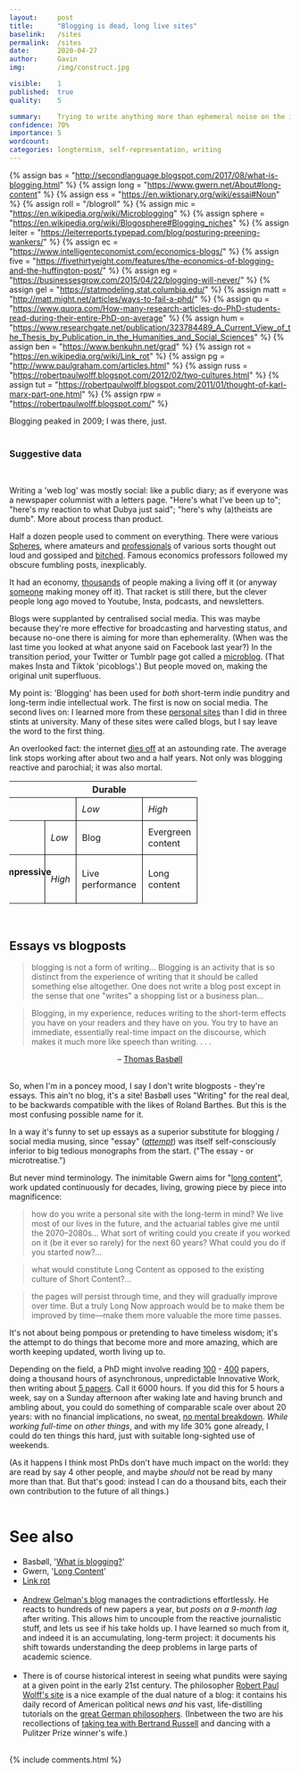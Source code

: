 ```yaml
---
layout:     post
title:      "Blogging is dead, long live sites"
baselink:   /sites
permalink:  /sites
date:       2020-04-27
author:     Gavin   
img:        /img/construct.jpg

visible:    1
published:  true
quality:    5

summary:    Trying to write anything more than ephemeral noise on the internet.
confidence: 70%
importance: 5
wordcount:  
categories: longtermism, self-representation, writing
---
```


{%	assign bas = "http://secondlanguage.blogspot.com/2017/08/what-is-blogging.html"	%}
{%	assign long = "https://www.gwern.net/About#long-content"		%}
{%	assign ess = "https://en.wiktionary.org/wiki/essai#Noun"		%}
{%	assign roll = "/blogroll"		%}
{%	assign mic = "https://en.wikipedia.org/wiki/Microblogging"		%}
{%	assign sphere = "https://en.wikipedia.org/wiki/Blogosphere#Blogging_niches"		%}
{%	assign leiter = "https://leiterreports.typepad.com/blog/posturing-preening-wankers/"		%}
{%	assign ec = "https://www.intelligenteconomist.com/economics-blogs/"		%}
{%	assign five = "https://fivethirtyeight.com/features/the-economics-of-blogging-and-the-huffington-post/"		%}
{%	assign eg = "https://businessesgrow.com/2015/04/22/blogging-will-never/"	%}
{%	assign gel = "https://statmodeling.stat.columbia.edu/"		%}
{%	assign matt = "http://matt.might.net/articles/ways-to-fail-a-phd/"		%}
{%	assign qu = "https://www.quora.com/How-many-research-articles-do-PhD-students-read-during-their-entire-PhD-on-average"		%}
{%	assign hum = "https://www.researchgate.net/publication/323784489_A_Current_View_of_the_Thesis_by_Publication_in_the_Humanities_and_Social_Sciences"		%}
{%	assign ben = "https://www.benkuhn.net/grad"			%}
{%	assign rot = "https://en.wikipedia.org/wiki/Link_rot"		%}
{%	assign pg = "http://www.paulgraham.com/articles.html"		%}
{%	assign russ = "https://robertpaulwolff.blogspot.com/2012/02/two-cultures.html"		%}
{%	assign tut = "https://robertpaulwolff.blogspot.com/2011/01/thought-of-karl-marx-part-one.html"	%}
{%	assign rpw = "https://robertpaulwolff.blogspot.com/"	%}

<style>
th 
{
  vertical-align: bottom;
}

#vert 
{
  -ms-writing-mode: tb-rl;
  -webkit-writing-mode: vertical-rl;
  writing-mode: vertical-rl;
  transform: rotate(270deg);
  white-space: nowrap;
  text-align: left;
  padding-left: 35px;
  padding-bottom: 0px;
  padding-top: 0px;
}

.tg  {
	border-collapse:collapse;
}
.tg td {
	border-color:black;
	border-style:solid;
	border-width: 1px;
	padding: 10px;
}

.lax {
	text-align: center;
	padding-left: 30px;
}

</style>




Blogging peaked in 2009; I was there, just. <br><br>

<div class="accordion">
	<h3>Suggestive data</h3>
	<div>
		<script type="text/javascript" src="https://ssl.gstatic.com/trends_nrtr/2152_RC04/embed_loader.js"></script> <script type="text/javascript"> trends.embed.renderExploreWidget("TIMESERIES", {"comparisonItem":[{"keyword":"blog","geo":"US","time":"2004-01-01 2020-04-20"}],"category":0,"property":""}, {"exploreQuery":"date=all&geo=US&q=blog","guestPath":"https://trends.google.com:443/trends/embed/"}); 
		</script>
		<script type="text/javascript" src="https://ssl.gstatic.com/trends_nrtr/2152_RC04/embed_loader.js"></script> <script type="text/javascript"> trends.embed.renderExploreWidget("TIMESERIES", {"comparisonItem":[{"keyword":"blog","geo":"US","time":"2004-01-01 2020-04-20"},{"keyword":"twitter","geo":"US","time":"2004-01-01 2020-04-20"}],"category":0,"property":""}, {"exploreQuery":"date=all&geo=US&q=blog,twitter","guestPath":"https://trends.google.com:443/trends/embed/"}); 
		</script>
		<script type="text/javascript" src="https://ssl.gstatic.com/trends_nrtr/2152_RC04/embed_loader.js"></script> <script type="text/javascript"> trends.embed.renderExploreWidget("TIMESERIES", {"comparisonItem":[{"keyword":"forum","geo":"US","time":"2004-01-01 2020-04-26"},{"keyword":"blog","geo":"US","time":"2004-01-01 2020-04-26"}],"category":0,"property":""}, {"exploreQuery":"date=all&geo=US&q=forum,blog","guestPath":"https://trends.google.com:443/trends/embed/"}); 
		</script>
		<script type="text/javascript" src="https://ssl.gstatic.com/trends_nrtr/2152_RC04/embed_loader.js"></script> <script type="text/javascript"> trends.embed.renderExploreWidget("TIMESERIES", {"comparisonItem":[{"keyword":"forum","geo":"US","time":"2004-01-01 2020-04-26"},{"keyword":"reddit","geo":"US","time":"2004-01-01 2020-04-26"}],"category":0,"property":""}, {"exploreQuery":"date=all&geo=US&q=forum,reddit","guestPath":"https://trends.google.com:443/trends/embed/"}); 
		</script>
	</div>
</div>
<br>

Writing a 'web log' was mostly social: like a public diary; as if everyone was a newspaper columnist with a letters page. "Here's what I've been up to"; "here's my reaction to what Dubya just said"; "here's why (a)theists are dumb". More about process than product.

Half a dozen people used to comment on everything. There were various <a href="{{sphere}}">Spheres</a>, where amateurs and <a href="{{ec}}">professionals</a> of various sorts thought out loud and gossiped and <a href="{{leiter}}">bitched</a>.  Famous economics professors followed my obscure fumbling posts, inexplicably.

It had an economy, <a href="{{eg}}">thousands</a> of people making a living off it (or anyway <a href="{{five}}">someone</a> making money off it). That racket is still there, but the clever people long ago moved to Youtube, Insta, podcasts, and newsletters.

Blogs were supplanted by centralised social media. This was maybe because they're more effective for broadcasting and harvesting status, and because no-one there is aiming for more than ephemerality. (When was the last time you looked at what anyone said on Facebook last year?) In the transition period, your Twitter or Tumblr page got called a <a href="{{mic}}">microblog</a>. (That makes Insta and Tiktok 'picoblogs'.) But people moved on, making the original unit superfluous.

My point is: 'Blogging' has been used for <i>both</i> short-term indie punditry and long-term indie intellectual work. The first is now on social media. The second lives on: I learned more from these <a href="{{roll}}">personal sites</a> than I did in three stints at university. Many of these sites were called blogs, but I say leave the word to the first thing.

An overlooked fact: the internet <a href="{{rot}}">dies off</a> at an astounding rate. The average link stops working after about two and a half years. Not only was blogging reactive and parochial; it was also mortal.<br>


<table class="tg">
  <tr>
    <!-- <th class="tg-0pky"></th>
    <th class="tg-0pky"></th> -->
    <th class="lax" colspan=4>Durable</th>
    <!-- <th class="tg-0lax"></th> -->
  </tr>
  <tr>
    <th class="tg-0pky"></th>
    <th class="tg-0pky"></th>
    <td class="tg-0lax"><i>Low</i></td>
    <td class="tg-0lax"><i>High</i></td>
  </tr>
  <tr>
    <th class="tg-0pky"></th>
    <td class="tg-0pky"><i>Low</i></td>
    <td class="tg-0lax">Blog</td>
    <td class="tg-0lax">Evergreen<br>content</td>
  </tr>
  <tr>
    <th class="tg-0lax" id="vert">Impressive</th>
    <td class="tg-0lax"><i>High</i></td>
    <td class="tg-0lax">Live<br>performance</td>
    <td class="tg-0lax">Long<br>content</td>
  </tr>
</table>
<br>

## Essays vs blogposts

> blogging is not a form of writing... Blogging is an activity that is so distinct from the experience of writing that it should be called something else altogether. One does not write a blog post except in the sense that one "writes" a shopping list or a business plan...

> Blogging, in my experience, reduces writing to the short-term effects you have on your readers and they have on you. You try to have an immediate, essentially real-time impact on the discourse, which makes it much more like speech than writing. . . .

<center>
	– <a href="{{bas}}">Thomas Basbøll</a>
</center>
<br>

So, when I'm in a poncey mood, I say I don't write blogposts - they're essays. This ain't no blog, it's a site!
Basbøll uses "Writing" for the real deal, to be backwards compatible with the likes of Roland Barthes. But this is the most confusing possible name for it.

In a way it's funny to set up essays as a superior substitute for blogging / social media musing, since "essay" (_<a href="{{ess}}">attempt</a>_) was itself  self-consciously inferior to big tedious monographs from the start. ("The essay - or microtreatise.")

But never mind terminology. The inimitable Gwern aims for "<a href="{{long}}">long content</a>", work updated continuously for decades, living, growing piece by piece into magnificence:

> how do you write a personal site with the long-term in mind? We live most of our lives in the future, and the actuarial tables give me until the 2070–2080s... What sort of writing could you create if you worked on it (be it ever so rarely) for the next 60 years? What could you do if you started now?... 

> what would constitute Long Content as opposed to the existing culture of Short Content?...

>  the pages will persist through time, and they will gradually improve over time. But a truly Long Now approach would be to make them be improved by time—make them more valuable the more time passes. 




It's not about being pompous or pretending to have timeless wisdom; it's the attempt to do things that become more and more amazing, which are worth keeping updated, worth living up to.

Depending on the field, a PhD might involve reading <a href="{{matt}}">100</a> - <a href="{{qu}}">400</a> papers, doing a thousand hours of asynchronous, unpredictable Innovative Work, then writing about <a href="{{hum}}">5 papers</a>. Call it 6000 hours. If you did this for 5 hours a week, say on a Sunday afternoon after waking late and having brunch and ambling about, you could do something of comparable scale over about 20 years: with no financial implications, no sweat, <a href="{{ben}}">no mental breakdown</a>. _While working full-time on other things_, and with my life 30% gone already, I could do ten things this hard, just with suitable long-sighted use of weekends. 

(As it happens I think most PhDs don't have much impact on the world: they are read by say 4 other people, and maybe _should_ not be read by many more than that. But that's good: instead I can do a thousand bits, each their own contribution to the future of all things.)<br><br>

# See also

* Basbøll, '<a href="{{bas}}">What is blogging?</a>'
* Gwern, '<a href="{{long}}">Long Content</a>'
* <a href="{{rot}}">Link rot</a><br><br>
* <a href="{{gel}}">Andrew Gelman's blog</a> manages the contradictions effortlessly. He reacts to hundreds of new papers a year, but _posts on a 9-month lag_ after writing. This allows him to uncouple from the reactive journalistic stuff, and lets us see if his take holds up. I have learned so much from it, and indeed it is an accumulating, long-term project: it documents his shift towards understanding the deep problems in large parts of academic science.<br><br>
* There is of course historical interest in seeing what pundits were saying at a given point in the early 21st century. The philosopher <a href="{{rpw}}">Robert Paul Wolff's site</a> is a nice example of the dual nature of a blog: it contains his daily record of American political news <i>and</i> his vast, life-distilling tutorials on the <a href="{{tut}}">great German philosophers</a>. (Inbetween the two are his recollections of <a href="{{russ}}">taking tea with Bertrand Russell</a> and dancing with a Pulitzer Prize winner's wife.)
<br><br>

{%	include comments.html	%}

<br><br>
